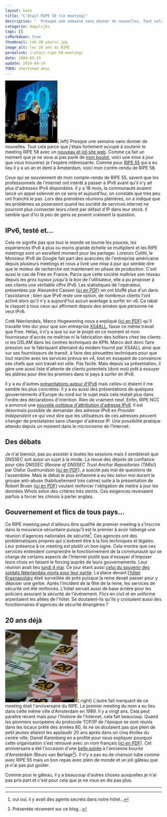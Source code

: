 ```yaml
---
layout: base
title: "C'était RIPE 58 (le meeting)"
description: "  Presque une semaine sans donner de nouvelles. Tout cela parce que j'étais fortement occupé à soutenir le meeting RIPE 58 avec un nouveau et joli site web. "
categorie: dagelijks
tags: []
isMarkdown: true
thumbnail: rob-20-yearss.jpg
image_alt: les 20 ans du RIPE
permalink: c-etait-ripe-58-meeting/
date: 2009-05-15
update: 2014-04-19
TODO: shortened desc
---
```


![les 20 ans du RIPE](rob-20-yearss.jpg){.left}
Presque une semaine sans donner de nouvelles. Tout cela parce que j'étais fortement occupé à soutenir le meeting RIPE 58 avec un [nouveau et joli site web](http://www.ripe.net/ripe/meetings/ripe-58/). Comme ça fait un moment que je ne vous ai pas parlé de [mon boulot](/mon-nouveau-boulot-3), voici une mise à jour que vous trouverez je l'espère intéressante. Comme pour [RIPE 55](/c-etait-ripe-55-meeting) qui a eu lieu il y a un an et demi à Amsterdam, voici mon contre-rendu de RIPE 58.

Ceux qui se souviennent de mon compte-rendu de RIPE 55, savent que les professionnels de l'internet ont intérêt à passer à IPv6 avant qu'il n'y ait plus d'adresses IPv4 disponibles. Il y a 18 mois, la communauté avaient lancé un appel solennel en ce sens et aujourd'hui, on constate que très peu ont franchit le pas. Lors des premières réunions plénières, on a indiqué que les problèmes se poseraient quand les société de services internet ne pourront plus connecter leurs client par défaut d'IP dans leur stock. Il semble que d'ici là peu de gens se posent vraiment la question.

## IPv6, testé et... 

Cela ne signifie pas que tout le monde se tourne les pouces, les expériences IPv6 à plus ou moins grande échelle se multiplient et les RIPE meetings sont un excellent moment pour les partager. Lorenzo Colitti, le Monsieur IPv6 de Google fait part des avancées de l'entreprise américaine depuis plusieurs meetings et nous a livré une mise à jour qui semble dire que le moteur de recherche est maintenant en phase de production. C'est aussi le cas de Free en France. Parce que cette société maîtrise son réseau depuis les *gros tuyaux* jusqu'à la *box* de l'utilisateur, elle a pu proposer à ses clients une véritable offre IPv6. Les statistiques de l'opérateur, présentées par Alexandre Cassen ([ici en PDF](http://www.ripe.net/ripe/meetings/ripe-58/content/presentations/ipv6-free.pdf)) en ont bluffé plus d'un dans l'assistance ; bien que IPv6 reste une option, de nombreux clients l'ont activé alors qu'il n'y a aujourd'hui aucun avantage à surfer en v6. Ça rabat le claquet à tous ceux qui affirment depuis des années que personne ne veut IPv6.

Coté Néerlandais, Marco Hogewoning nous a expliqué ([ici en PDF](http://www.ripe.net/ripe/meetings/ripe-58/content/presentations/ipv6-xs4all.pdf)) qu'il travaille très dur pour que son entreprise [XS4ALL](/xs4all-suite-upc), fasse ce même travail que Free. Hélas, il n'y a que lui sur le projet en ce moment et mon fournisseur d'accès ne maîtrise ni la fabrication des boîtiers chez les clients ni les DSLAM dans les centres techniques de KPN. Marco doit donc faire pression sur le fabriquant allemand du modem fournit par XS4ALL ainsi que sur ses fournisseurs de transit, à faire des pirouettes techniques pour que tout marche avec les services prévus en v4, tout en essayant de convaincre ses chefs que son travail est utile. Pas facile. Mais depuis sa présentation, il gère une aussi liste d'attente de clients potentiels (dont moi) prêt à essuyer les plâtres pour être les premiers dans le pays à surfer en IPv6.

Il y a eu d'autres [présentations autour d'IPv6](http://www.ripe.net/ripe/meetings/ripe-58/archives.php?day=tuesday) mais celles-ci étaient il me semble les plus concrètes. Il y a eu aussi des présentations de quelques gouvernements d'Europe du nord sur le sujet mais cela restait plus dans l'ordre des déclarations d'intention. Rien de vraiment neuf. Enfin, RIPE NCC a annoncé une [nouvelle politique d'attribution d'adresse IPv6](http://www.ripe.net/ripe/docs/ipv6-policy.html). Il est désormais possible de demander des adresse IPv6 en *Provider Independent* ce qui veut dire que les utilisateurs de ces adresses peuvent changer de prestataires sans changer d'adresse IP. Une possibilité pratique attendu depuis un moment dans le microcosme de l'Internet.

## Des débats

Je n'ai biensûr, pas pu assister à toutes les sessions mais il semblerait que DNSSEC soit aussi un sujet à la mode. La revue des dépots de confiance pour clés DNSSEC  (*Review of DNSSEC Trust Anchor Repositories (TARs)*) par Olafur Gudmundson ([ici en PDF](http://www.ripe.net/ripe/meetings/ripe-58/content/presentations/tars.pdf)),  a suscité pas mal de questions de l'assemblée. Mais le débat le plus enflammé a eu lieu selon moi durant le groupe anti-abuse (habituellement très calme) suite à la présentation de Robert Bruen ([ici en PDF](http://www.ripe.net/ripe/meetings/ripe-58/content/presentations/knuj0n-aawg.pdf)) voulant renforcer l'obligation de mettre à jour les données Whois selon des critères très stricts. Ces exigences revenaient parfois à forcer les chinois à parler anglais.

## Gouvernement et flics de tous pays...

Ce RIPE meeting peut d'ailleurs être qualifié de premier meeting à s'inscrire dans la mouvance sécuritaire puisqu'il est le premier à avoir hébergé une réunion d'agences nationales de sécurité[^1]. Ces agences ont des problématiques propres qui s'avèrent être à la fois techniques et légales. Leur présence à ce meeting est plutôt un bon signe. Cela montre que ces services entendent comprendre le fonctionnement de la communauté qui se charge de certains aspects de l'Internet plutôt que d'essayer d'imposer leurs choix en faisant le forcing auprès de leurs gouvernements. Leur réunion avait lieu [lundi 4 mai](http://www.ripe.net/ripe/meetings/ripe-58/agendas.php?day=monday). Ce jour étant aussi [celui du souvenir des soldats Néerlandais morts pour leur partie](/dodenherdenking-le-jour-du-souvenir). La place devant [l'hôtel Krasnapolsky](http://www.flickr.com/photos/13274211@N00/420216118/) était surveillée de près puisque la reine devait passer pour y déposer une gerbe. Après l'incident de la fête de la reine, les services de sécurité ont été renforcés. L'hôtel servait aussi de base arrière pour les policiers assurant la sécurité de l'événement. Flics en civil et en uniforme arpentaient les allées de l'hôtel. Se doutaient-ils qu'ils y croisaient aussi des fonctionnaires d'agences de sécurité étrangères ?

## 20 ans déjà
![gateau des 20 ans de RIPE](20-ans-ripe.jpg){.right}
L'autre fait marquant de ce meeting était l'anniversaire du RIPE. Le premier meeting du nom a eu lieu dans cette même ville d'Amsterdam en 1989. Il y a vingt ans. Cela peut paraître récent mais pour l'histoire de l'Internet, cela fait beaucoup. Quand les pionniers européens  du protocole TCP/IP de l'époque se sont réunis dans les locaux prêté des années 80, ils ne se doutaient pas que plein de petit jeunes allaient les applaudir 20 ans après dans un cinq étoiles du centre ville. Daniel Karenberg en a profité pour nous expliquer pourquoi cette organisation s'est retrouvé avec un nom français ([ici en PDF](http://www.ripe.net/ripe/meetings/ripe-58/content/presentations/the-origins-of-ripe.pdf)). Cet anniversaire a été l'occasion d'une [belle soirée](http://www.ripe.net/ripe/meetings/ripe-58/social-events.php?day=thursday) à l'ancienne bourse d'Amsterdam (Beurs van Berlage[^2]). Il n'y a pas eu de chanson tube comme avec RIPE 55 mais un bon repas avec plein de monde et un joli gâteau que je n'ai pas put goûter.

Comme pour le gâteau, il y a beaucoup d'autres choses auxquelles je n'ai pas pris part et c'est pour cela que je ne vous en dis pas plus.

---
[^1]: oui oui, il y avait des agents secrets dans notre hôtel...
[^2]: Présentée récement sur ce blog...